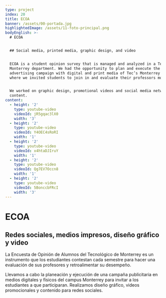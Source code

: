```yaml
---
type: project
index: 20
title: ECOA
banner: /assets/00-portada.jpg
highlightedImage: /assets/11-foto-principal.png
bodyEnglish: >-
  # ECOA


  ## Social media, printed media, graphic design, and video


  ECOA is a student opinion survey that is managed and analyzed in a Tec de
  Monterrey department. We had the opportunity to plan and execute the
  advertising campaign with digital and print media of Tec’s Monterrey Campus,
  where we invited students to join in and evaluate their professors more often.


  We worked on graphic design, promotional videos and social media network
  content.
content:
  - height: '2'
    type: youtube-video
    videoId: jR5gqac3lX0
    width: '3'
  - height: '2'
    type: youtube-video
    videoId: Y4OEC4sRoRI
    width: '1'
  - height: '2'
    type: youtube-video
    videoId: x4htaDJIruY
    width: '1'
  - height: '2'
    type: youtube-video
    videoId: Qg7EV7Occn8
    width: '1'
  - height: '2'
    type: youtube-video
    videoId: 5BonccbFRcI
    width: '3'
---
```

# ECOA

## Redes sociales, medios impresos, diseño gráfico y video

La Encuesta de Opinión de Alumnos del Tecnológico de Monterrey es un instrumento que los estudiantes contestan cada semestre para hacer una evaluación de sus profesores y retroalimentar su desempeño.

Llevamos a cabo la planeación y ejecución de una campaña publicitaria en medios digitales y físicos del campus Monterrey para invitar a los estudiantes a que participaran. Realizamos diseño gráfico, videos promocionales y contenido para redes sociales.
